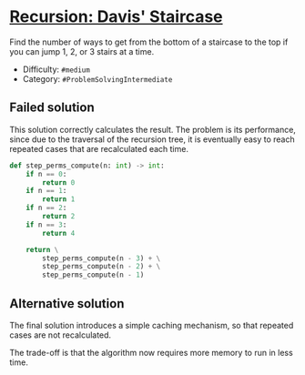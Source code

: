 # [Recursion: Davis' Staircase](https://www.hackerrank.com/challenges/ctci-recursive-staircase)

Find the number of ways to get from the bottom of a staircase
to the top if you can jump 1, 2, or 3 stairs at a time.

- Difficulty:  `#medium`
- Category: `#ProblemSolvingIntermediate`

## Failed solution

This solution correctly calculates the result. The problem is its performance,
since due to the traversal of the recursion tree,
it is eventually easy to reach repeated cases that are recalculated each time.

```python
def step_perms_compute(n: int) -> int:
    if n == 0:
        return 0
    if n == 1:
        return 1
    if n == 2:
        return 2
    if n == 3:
        return 4

    return \
        step_perms_compute(n - 3) + \
        step_perms_compute(n - 2) + \
        step_perms_compute(n - 1)
```

## Alternative solution

The final solution introduces a simple caching mechanism,
so that repeated cases are not recalculated.

The trade-off is that the algorithm now requires
more memory to run in less time.
